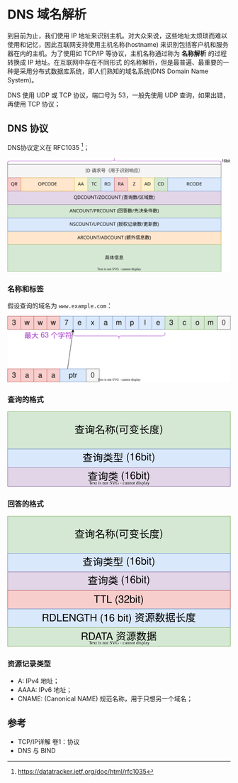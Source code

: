 # DNS 域名解析

到目前为止，我们使用 IP 地址来识别主机。对大众来说，这些地址太烦琐而难以使用和记忆，因此互联网支持使用主机名称(hostname) 来识别包括客户机和服务器在内的主机。为了使用如 TCP/IP 等协议，主机名称通过称为 **名称解析** 的过程转换成 IP 地址。在互联网中存在不同形式
的名称解析，但是最普遍、最重要的一种是采用分布式数据库系统，即人们熟知的域名系统(DNS Domain Name System)。

DNS 使用 UDP 或 TCP 协议，端口号为 53，一般先使用 UDP 查询，如果出错，再使用 TCP 协议；

## DNS 协议

DNS协议定义在 RFC1035 [^rfc1035]；

![](./images/dns.drawio.svg)

### 名称和标签

假设查询的域名为 `www.example.com`：

![](./images/dns_example.drawio.svg)

### 查询的格式

![](./images/dns_query.drawio.svg)

### 回答的格式

![](./images/dns_answer.drawio.svg)

### 资源记录类型

- A: IPv4 地址；
- AAAA: IPv6 地址；
- CNAME: (Canonical NAME) 规范名称，用于只想另一个域名；

## 参考

- TCP/IP详解 卷1：协议
- DNS 与 BIND

[^rfc1035]: <https://datatracker.ietf.org/doc/html/rfc1035>
